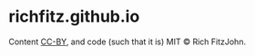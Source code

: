 # richfitz.github.io

Content <a href="https://creativecommons.org/licenses/by/2.0/">CC-BY</a>, and code (such that it is) MIT © Rich FitzJohn.
